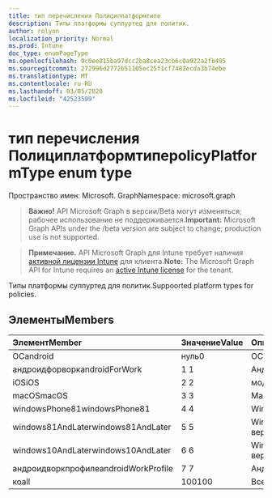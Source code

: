 ```yaml
---
title: тип перечисления Полициплатформтипе
description: Типы платформы суппуртед для политик.
author: rolyon
localization_priority: Normal
ms.prod: Intune
doc_type: enumPageType
ms.openlocfilehash: 9c0ee815ba97dcc2ba8cea23cb6c0a922a2fb495
ms.sourcegitcommit: 272996d2772b51105ec25f1cf7482ecda3b74ebe
ms.translationtype: MT
ms.contentlocale: ru-RU
ms.lasthandoff: 03/05/2020
ms.locfileid: "42523599"
---
```

# <a name="policyplatformtype-enum-type"></a><span data-ttu-id="689b8-103">тип перечисления Полициплатформтипе</span><span class="sxs-lookup"><span data-stu-id="689b8-103">policyPlatformType enum type</span></span>

<span data-ttu-id="689b8-104">Пространство имен: Microsoft. Graph</span><span class="sxs-lookup"><span data-stu-id="689b8-104">Namespace: microsoft.graph</span></span>

> <span data-ttu-id="689b8-105">**Важно!** API Microsoft Graph в версии/Beta могут изменяться; рабочее использование не поддерживается.</span><span class="sxs-lookup"><span data-stu-id="689b8-105">**Important:** Microsoft Graph APIs under the /beta version are subject to change; production use is not supported.</span></span>

> <span data-ttu-id="689b8-106">**Примечание.** API Microsoft Graph для Intune требует наличия [активной лицензии Intune](https://go.microsoft.com/fwlink/?linkid=839381) для клиента.</span><span class="sxs-lookup"><span data-stu-id="689b8-106">**Note:** The Microsoft Graph API for Intune requires an [active Intune license](https://go.microsoft.com/fwlink/?linkid=839381) for the tenant.</span></span>

<span data-ttu-id="689b8-107">Типы платформы суппуртед для политик.</span><span class="sxs-lookup"><span data-stu-id="689b8-107">Suppoorted platform types for policies.</span></span>

## <a name="members"></a><span data-ttu-id="689b8-108">Элементы</span><span class="sxs-lookup"><span data-stu-id="689b8-108">Members</span></span>
|<span data-ttu-id="689b8-109">Элемент</span><span class="sxs-lookup"><span data-stu-id="689b8-109">Member</span></span>|<span data-ttu-id="689b8-110">Значение</span><span class="sxs-lookup"><span data-stu-id="689b8-110">Value</span></span>|<span data-ttu-id="689b8-111">Описание</span><span class="sxs-lookup"><span data-stu-id="689b8-111">Description</span></span>|
|:---|:---|:---|
|<span data-ttu-id="689b8-112">ОС</span><span class="sxs-lookup"><span data-stu-id="689b8-112">android</span></span>|<span data-ttu-id="689b8-113">нуль</span><span class="sxs-lookup"><span data-stu-id="689b8-113">0</span></span>|<span data-ttu-id="689b8-114">ОС.</span><span class="sxs-lookup"><span data-stu-id="689b8-114">Android.</span></span>|
|<span data-ttu-id="689b8-115">андроидфорворк</span><span class="sxs-lookup"><span data-stu-id="689b8-115">androidForWork</span></span>|<span data-ttu-id="689b8-116">1 </span><span class="sxs-lookup"><span data-stu-id="689b8-116">1</span></span>|<span data-ttu-id="689b8-117">Андроидфорворк.</span><span class="sxs-lookup"><span data-stu-id="689b8-117">AndroidForWork.</span></span>|
|<span data-ttu-id="689b8-118">iOS</span><span class="sxs-lookup"><span data-stu-id="689b8-118">iOS</span></span>|<span data-ttu-id="689b8-119">2 </span><span class="sxs-lookup"><span data-stu-id="689b8-119">2</span></span>|<span data-ttu-id="689b8-120">модуле.</span><span class="sxs-lookup"><span data-stu-id="689b8-120">iOS.</span></span>|
|<span data-ttu-id="689b8-121">macOS</span><span class="sxs-lookup"><span data-stu-id="689b8-121">macOS</span></span>|<span data-ttu-id="689b8-122">3 </span><span class="sxs-lookup"><span data-stu-id="689b8-122">3</span></span>|<span data-ttu-id="689b8-123">MacOS.</span><span class="sxs-lookup"><span data-stu-id="689b8-123">MacOS.</span></span>|
|<span data-ttu-id="689b8-124">windowsPhone81</span><span class="sxs-lookup"><span data-stu-id="689b8-124">windowsPhone81</span></span>|<span data-ttu-id="689b8-125">4 </span><span class="sxs-lookup"><span data-stu-id="689b8-125">4</span></span>|<span data-ttu-id="689b8-126">WindowsPhone 8,1.</span><span class="sxs-lookup"><span data-stu-id="689b8-126">WindowsPhone 8.1.</span></span>|
|<span data-ttu-id="689b8-127">windows81AndLater</span><span class="sxs-lookup"><span data-stu-id="689b8-127">windows81AndLater</span></span>|<span data-ttu-id="689b8-128">5 </span><span class="sxs-lookup"><span data-stu-id="689b8-128">5</span></span>|<span data-ttu-id="689b8-129">Windows 8,1 и более поздние версии</span><span class="sxs-lookup"><span data-stu-id="689b8-129">Windows 8.1 and later</span></span>|
|<span data-ttu-id="689b8-130">windows10AndLater</span><span class="sxs-lookup"><span data-stu-id="689b8-130">windows10AndLater</span></span>|<span data-ttu-id="689b8-131">6 </span><span class="sxs-lookup"><span data-stu-id="689b8-131">6</span></span>|<span data-ttu-id="689b8-132">Windows 10 и более поздних версий.</span><span class="sxs-lookup"><span data-stu-id="689b8-132">Windows 10 and later.</span></span>|
|<span data-ttu-id="689b8-133">андроидворкпрофиле</span><span class="sxs-lookup"><span data-stu-id="689b8-133">androidWorkProfile</span></span>|<span data-ttu-id="689b8-134">7 </span><span class="sxs-lookup"><span data-stu-id="689b8-134">7</span></span>|<span data-ttu-id="689b8-135">Андроидворкпрофиле.</span><span class="sxs-lookup"><span data-stu-id="689b8-135">AndroidWorkProfile.</span></span>|
|<span data-ttu-id="689b8-136">ко</span><span class="sxs-lookup"><span data-stu-id="689b8-136">all</span></span>|<span data-ttu-id="689b8-137">100</span><span class="sxs-lookup"><span data-stu-id="689b8-137">100</span></span>|<span data-ttu-id="689b8-138">Все платформы.</span><span class="sxs-lookup"><span data-stu-id="689b8-138">All platforms.</span></span>|



